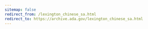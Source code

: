 ```yaml
---
sitemap: false 
redirect_from: /lexington_chinese_sa.html 
redirect_to: https://archive.ada.gov/lexington_chinese_sa.html 
---
```

